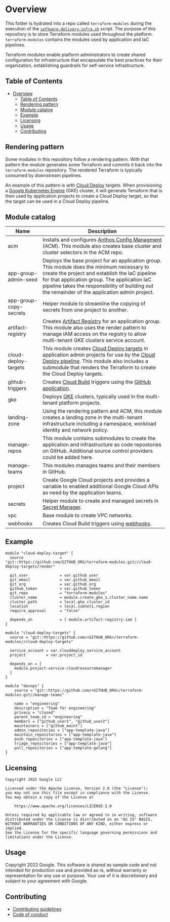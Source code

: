 # Overview

This folder is hydrated into a repo called `terraform-modules` during the execution of the [`software-delivery-infra.sh`][software-delivery-infra] script. The purpose of this repository is to store Terraform  modules used throughout the platform. `terraform-modules` contains the modules used by application and IaC pipelines.

Terraform modules enable platform administrators to create shared configuration for infrastructure that encapsulate the best practices for their organization, establishing guardrails for self-service infrastructure.

## Table of Contents

- [Overview](#overview)
  - [Table of Contents](#table-of-contents)
  - [Rendering pattern](#rendering-pattern)
  - [Module catalog](#module-catalog)
  - [Example](#example)
  - [Licensing](#licensing)
  - [Usage](#usage)
  - [Contributing](#contributing)

## Rendering pattern

Some modules in this repository follow a rendering pattern. With that pattern
the module generates some Terraform and commits it back into the
`terraform-modules` repository. The rendered Terraform is typically consumed
by downstream pipelines.

An example of this pattern is with [Cloud Deploy][cloud-deploy] targets. When
provisioning a [Google Kubernetes Engine][gke] (GKE) cluster, it will generate
Terraform that is then used by application projects to create a Cloud Deploy
target, so that the target can be used in a Cloud Deploy pipeline.

## Module catalog

| Name                   | Description
| ---------------------- | --------------
| acm                    | Installs and configures [Anthos Config Managment][acm] (ACM). This module also creates base cluster and cluster selectors in the ACM repo.
| app-group-admin-seed   | Deploys the base project for an application group. This module does the minimum necessary to create the project and establish the IaC pipeline for that application group. The application IaC pipeline takes the responsibility of building out the remainder of the application admin project.
| app-group-copy-secrets | Helper module to streamline the copying of secrets from one project to another.
| artifact-registry      | Creates [Artifact Registry][artifact-registry] for an application group.  This module also uses the render pattern to manage IAM access on the registry to allow multi-tenant GKE clusters service account.
| cloud-deploy-targets   | This module creates [Cloud Deploy targets][cloud-deploy-target] in application admin projects for use by the [Cloud Deploy pipeline][cloud-deploy-pipeline]. This module also includes a submodule that renders the Terraform to create the Cloud Deploy targets.
| github-triggers        | Creates [Cloud Build][cloud-build] triggers using the [GitHub application][cloud-build-github].
| gke                    | Deploys [GKE][gke] clusters, typically used in the multi-tenant platform projects.
| landing-zone           | Using the rendering pattern and ACM, this module creates a landing zone in the multi-tenant infrastructure including a namespace, workload identity and network policy.
| manage-repos           | This module contains submodules to create the application and infrastructure as code repostories on GitHub. Additional source control providers could be added here.
| manage-teams           | This modules manages teams and their members in GitHub.
| project                | Create Google Cloud projects and provides a variable to enabled additional Google Cloud APIs as need by the application teams.
| secrets                | Helper module to create and managed secrets in [Secret Manager][secret-manager].
| vpc                    | Base module to create VPC networks.
| webhooks               | Creates Cloud Build triggers using [webhooks][cloud-build-webhook].

## Example

```hcl
module "cloud-deploy-target" {
  source                = "git::https://github.com/GITHUB_ORG/terraform-modules.git//cloud-deploy-targets/render"

  git_user              = var.github_user
  git_email             = var.github_email
  git_org               = var.github_org
  github_token          = var.github_token
  git_repo              = "terraform-modules"
  cluster_name          = module.create_gke_1.cluster_name.name
  cluster_path          = local.gke_cluster_id
  location              = local.subnet1.region
  require_approval      = "false"

  depends_on            = [ module.artifact-registry-iam ]
}
```

```hcl
module "cloud-deploy-targets" {
  source = "git::https://github.com/<GITHUB_ORG>/terraform-modules//cloud-deploy-targets"

  service_account = var.clouddeploy_service_account
  project         = var.project_id

  depends_on = [
    module.project-service-cloudresourcemanager
  ]
}
```

```hcl
module "devops" {
    source = "git::https://github.com/<GITHUB_ORG>/terraform-modules.git//manage-teams"

    name = "engineering"
    description = "Team for engineering"
    privacy = "closed"
    parent_team_id = "engineering"
    members = ["github_user1", "github_user2"]
    maintainers = ["github_maint"]
    admin_repositories = ["app-template-java"]
    maintain_repositories = ["app-template-java"]
    push_repositories = ["app-template-java"]
    triage_repositories = ["app-template-java"]
    pull_repositories = ["app-template-golang"]
}
```

## Licensing

```lang-none
Copyright 2022 Google LLC

Licensed under the Apache License, Version 2.0 (the "License");
you may not use this file except in compliance with the License.
You may obtain a copy of the License at

    https://www.apache.org/licenses/LICENSE-2.0

Unless required by applicable law or agreed to in writing, software
distributed under the License is distributed on an "AS IS" BASIS,
WITHOUT WARRANTIES OR CONDITIONS OF ANY KIND, either express or implied.
See the License for the specific language governing permissions and
limitations under the License.
```

## Usage

Copyright 2022 Google. This software is shared as sample code and not intended
for production use and provided as-is, without warranty or representation for
any use or purpose. Your use of it is discretionary and subject to your
agreement with Google.

## Contributing

*   [Contributing guidelines][contributing-guidelines]
*   [Code of conduct][code-of-conduct]

<!-- LINKS: https://www.markdownguide.org/basic-syntax/#reference-style-links -->

[contributing-guidelines]: CONTRIBUTING.md
[code-of-conduct]: code-of-conduct.md
[software-delivery-infra]: ../launch-scripts/software-delivery-infra.sh
[acm]: https://cloud.google.com/anthos/config-management
[artifact-registry]: https://cloud.google.com/artifact-registry
[cloud-deploy]: https://cloud.google.com/deploy
[cloud-deploy-target]: https://registry.terraform.io/providers/hashicorp/google/latest/docs/resources/clouddeploy_target
[cloud-deploy-pipeline]: https://registry.terraform.io/providers/hashicorp/google/latest/docs/resources/clouddeploy_delivery_pipeline
[cloud-build]: https://cloud.google.com/build/docs/overview
[cloud-build-github]: https://cloud.google.com/build/docs/automating-builds/github/connect-repo-github
[cloud-build-webhook]: https://cloud.google.com/build/docs/automate-builds-webhook-events
[gke]: https://cloud.google.com/kubernetes-engine
[secret-manager]: https://cloud.google.com/secret-manager
